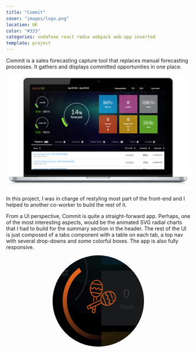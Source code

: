```yaml
---
title: "Commit"
cover: "images/logo.png"
location: UK
color: "#333"
categories: vodafone react redux webpack web-app inverted
template: project
---
```


<style>
.loader {
  border-radius: 100%;
  height: 250px;
  width: 250px;
}
</style>

Commit is a sales forecasting capture tool that replaces manual forecasting processes. It gathers and displays committed opportunities in one place.

![](./images/1.jpg "Home page")

In this project, I was in charge of restyling most part of the front-end and I helped to another co-worker to build the rest of it.

From a UI perspective, Commit is quite a straight-forward app. Perhaps, one of the most interesting aspects, would be the animated SVG radial charts that I had to build for the summary section in the header. The rest of the UI is just composed of a tabs component with a table on each tab, a top nav with several drop-downs and some colorful boxes. The app is also fully responsive.

<p style="text-align: center">
  <img class="loader" src="./images/loader.gif" alt="laoder" />
</p>
